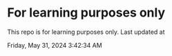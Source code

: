# For learning purposes only
This repo is for learning purposes only.
Last updated at

Friday, May 31, 2024 3:42:34 AM

